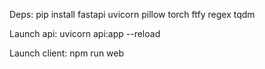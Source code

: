 Deps:
pip install fastapi uvicorn pillow torch ftfy regex tqdm

Launch api:
uvicorn api:app --reload

Launch client:
npm run web

